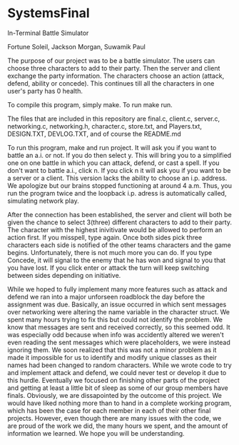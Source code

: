 # SystemsFinal
In-Terminal Battle Simulator

Fortune Soleil, Jackson Morgan, Suwamik Paul

The purpose of our project was to be a battle simulator. The users can choose three characters to add to their party. Then the server and client exchange the party information. The characters choose an action (attack, defend, ability or concede). This continues till all the characters in one user's party has 0 health.

To compile this program, simply make. To run make run. 

The files that are included in this repository are final.c, client.c, server.c, networking.c, networking.h, character.c, store.txt, and Players.txt, DESIGN.TXT, DEVLOG.TXT, and of course the README.md


To run this program, make and run project. It will ask you if you want to battle an a.i. or not. If you do then select y. This will bring you to a simplified one on one battle in which you can attack, defend, or cast a spell. If you don't want to battle a.i., click n. If you click n it will ask you if you want to be a server or a client. This version lacks the ability to choose an i.p. address. We apologize but our brains stopped functioning at around 4 a.m. Thus, you run the program twice and the loopback i.p. adress is automatically called, simulating network play. 



After the connection has been established, the server and client will both be given the chance to select 3(three) different characters to add to their party. The character with the highest inivitivate would be allowed to perform an action first. If you misspell, type again. Once both sides pick three characters each side is notified of the other teams characters and the game begins. Unfortunately, there is not much more you can do. If you type Concede, it will signal to the enemy that he has won and signal to you that you have lost. If you click enter or attack the turn will keep switching between sides depending on initiative. 


While we hoped to fully implement many more features such as attack and defend we ran into a major unforseen roadblock the day before the assignment was due. Basically, an issue occurred in which sent messages over networking were altering the name variable in the character struct. We spent many hours trying to fix this but could not identify the problem. We know that messages are sent and received correctly, so this seemed odd. It was especially odd because when info was accidently altered we weren't even reading the sent messages which were placeholders, we were instead ignoring them. We soon realized that this was not a minor problem as it made it impossible for us to identify and modify unique classes as their names had been changed to random characters. While we wrote code to try and implement attack and defend, we could never test or develop it due to this hurdle. Eventually we focused on finishing other parts of the project and getting at least a little bit of sleep as some of our group members have finals. Obviously, we are dissapointed by the outcome of this project. We would have liked nothing more than to hand in a complete working program, which has been the case for each member in each of their other final projects. However, even though there are many issues with the code, we are proud of the work we did, the many hours we spent, and the amount of information we learned. We hope you will be understanding. 
